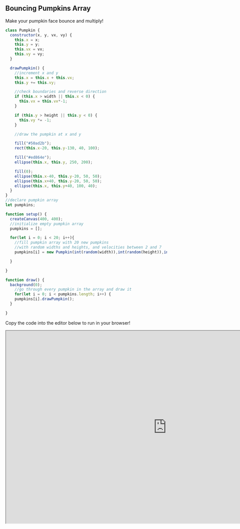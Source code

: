 ## Bouncing Pumpkins Array

<script src="p5/p5.js"></script>
<script src="bouncing_pumpkins_array.js"></script>

Make your pumpkin face bounce and multiply!

<div id="sketch">
</div>

```javascript
class Pumpkin {
  constructor(x, y, vx, vy) {
    this.x = x;
    this.y = y;
    this.vx = vx;
    this.vy = vy;
  }

  drawPumpkin() {
    //increment x and y
    this.x = this.x + this.vx;
    this.y += this.vy;

    //check boundaries and reverse direction
    if (this.x > width || this.x < 0) {
      this.vx = this.vx*-1;
    }

    if (this.y > height || this.y < 0) {
      this.vy *= -1;
    }

    //draw the pumpkin at x and y

    fill("#50ad2b");
    rect(this.x-20, this.y-130, 40, 100);

    fill("#ed864e");
    ellipse(this.x, this.y, 250, 200);

    fill(0);
    ellipse(this.x-40, this.y-20, 50, 50);
    ellipse(this.x+40, this.y-20, 50, 50);
    ellipse(this.x, this.y+40, 100, 40);
  }
}
//declare pumpkin array
let pumpkins;

function setup() {
  createCanvas(400, 400);
  //initialize empty pumpkin array
  pumpkins = [];

  for(let i = 0; i < 20; i++){
    //fill pumpkin array with 20 new pumpkins
    //with random widths and heights, and velocities between 2 and 7
    pumpkins[i] = new Pumpkin(int(random(width)),int(random(height)),int(random(2,7)),int(random(2,7)));

  }

}

function draw() {
  background(0);
    //go through every pumpkin in the array and draw it
    for(let i = 0; i < pumpkins.length; i++) {
    pumpkins[i].drawPumpkin();
  }

}

```

Copy the code into the editor below to run in your browser!

<iframe id="p5.js web editor embed"
    title="p5.js web editor embed"
    width="1000"
    height="600"
    src="https://editor.p5js.org/">
</iframe>
